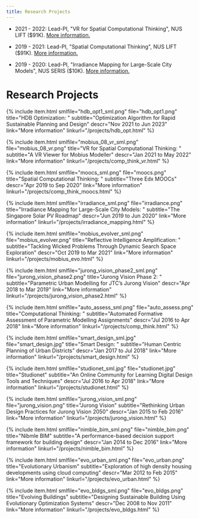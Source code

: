 ```yaml
---
title: Research Projects
---
```


- 2021 - 2022: Lead-PI, "VR for Spatial Computational Thinking", NUS LIFT ($91K). 
[More information.](http://design-automation.net/projects/comp_think_vr.html)

- 2019 - 2021: Lead-PI, "Spatial Computational Thinking", NUS LIFT ($91K). 
[More information.](http://design-automation.net/projects/comp_think_moocs.html)

- 2019 - 2020: Lead-PI, "Irradiance Mapping for Large-Scale City Models", NUS SERIS ($10K).
[More information.](http://design-automation.net/projects/irradiance_mapping.html)

# Research Projects

{% include item.html
    smlfile="hdb_opt1_sml.png" file="hdb_opt1.png"
    title="HDB Optimization: "
    subtitle="Optimization Algorithm for Rapid Sustainable Planning and Design"
    descr="Nov 2021 to Jun 2023"
    link="More information" linkurl="/projects/hdb_opt.html"
%}

{% include item.html
    smlfile="mobius_08_vr_sml.png" file="mobius_08_vr.png"
    title="VR for Spatial Computational Thinking: "
    subtitle="A VR Viewer for Mobius Modeller"
    descr="Jan 2021 to May 2022"
    link="More information" linkurl="/projects/comp_think_vr.html"
%}

{% include item.html
    smlfile="moocs_sml.png" file="moocs.png"
    title="Spatial Computational Thinking: "
    subtitle="Three Edx MOOCs"
    descr="Apr 2019 to Sep 2020"
    link="More information" linkurl="/projects/comp_think_moocs.html"
%}

{% include item.html
    smlfile="irradiance_sml.png" file="irradiance.png"
    title="Irradiance Mapping for Large-Scale City Models: "
    subtitle="The Singapore Solar PV Roadmap"
    descr="Jun 2019 to Jun 2020"
    link="More information" linkurl="/projects/irradiance_mapping.html"
%}

{% include item.html
    smlfile="mobius_evolver_sml.png" file="mobius_evolver.png"
    title="Reflective Intelligence Amplification: "
    subtitle="Tackling Wicked Problems Through Dynamic Search Space Exploration"
    descr="Oct 2019 to Mar 2021"
    link="More information" linkurl="/projects/mobius_evo.html"
%}

{% include item.html
    smlfile="jurong_vision_phase2_sml.png" file="jurong_vision_phase2.png"
    title="Jurong Vision Phase 2: "
    subtitle="Parametric Urban Modelling for JTC’s Jurong Vision"
    descr="Apr 2018 to Mar 2019"
    link="More information" linkurl="/projects/jurong_vision_phase2.html"
%}

{% include item.html
    smlfile="auto_assess_sml.png" file="auto_assess.png"
    title="Computational Thinking: "
    subtitle="Automated Formative Assessment of Parametric Modelling Assignments"
    descr="Jul 2016 to Apr 2018"
    link="More information" linkurl="/projects/comp_think.html"
%}

{% include item.html
    smlfile="smart_design_sml.jpg" file="smart_design.jpg"
    title="Smart Design: "
    subtitle="Human Centric Planning of Urban Districts"
    descr="Jan 2017 to Jul 2018"
    link="More information" linkurl="/projects/smart_design.html"
%}

{% include item.html
    smlfile="studionet_sml.jpg" file="studionet.jpg"
    title="Studionet"
    subtitle="An Online Community for Learning Digital Design Tools and Techniques"
    descr="Jul 2016 to Apr 2018"
    link="More information" linkurl="/projects/studionet.html"
%}

{% include item.html
    smlfile="jurong_vision_sml.png" file="jurong_vision.png"
    title="Jurong Vision"
    subtitle="Rethinking Urban Design Practices for Jurong Vision 2050"
    descr="Jan 2015 to Feb 2016"
    link="More information" linkurl="/projects/jurong_vision.html"
%}

{% include item.html
    smlfile="nimble_bim_sml.png" file="nimble_bim.png"
    title="Nibmle BIM"
    subtitle="A performance-based decision support framework for building design"
    descr="Jan 2014 to Dec 2016"
    link="More information" linkurl="/projects/nimble_bim.html"
%}

{% include item.html
    smlfile="evo_urban_sml.png" file="evo_urban.png"
    title="Evolutionary Urbanism"
    subtitle="Exploration of high density housing developments using cloud computing"
    descr="Mar 2012 to Feb 2015"
    link="More information" linkurl="/projects/evo_urban.html"
%}

{% include item.html
    smlfile="evo_bldgs_sml.png" file="evo_bldgs.png"
    title="Evolving Buildings"
    subtitle="Designing Sustainable Building Using Evolutionary Optimization Systems"
    descr="Dec 2008 to Nov 2011"
    link="More information" linkurl="/projects/evo_bldgs.html"
%}
